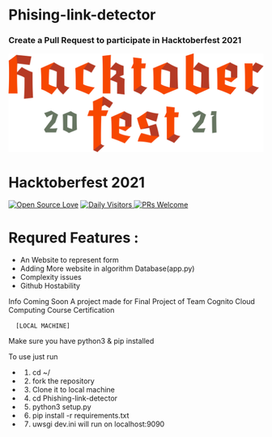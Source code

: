 # Phising-link-detector


### Create a Pull Request to participate in Hacktoberfest 2021
![Hacktoberfest 2021](./hacktoberfest2021.png)
# Hacktoberfest 2021

[![Open Source Love](https://badges.frapsoft.com/os/v2/open-source.svg?v=103)](https://github.com/ShreyamMaity) [![Daily Visitors](https://visitor-badge.glitch.me/badge?page_id=ShryeyamMaity.Phishing-link-detector) ![PRs Welcome](https://img.shields.io/badge/PRs-welcome-brightgreen.svg?style=flat-square)](http://makeapullrequest.com)

# Requred Features :
- An Website to represent form
- Adding More website in algorithm Database(app.py)
- Complexity issues
- Github Hostability

Info Coming Soon 
A project made for Final Project of Team Cognito Cloud Computing Course Certification 

      [LOCAL MACHINE]
Make sure you have python3 & pip installed
 
To use just run
- 1) cd ~/
- 2) fork the repository
- 3) Clone it to local machine
- 4) cd Phishing-link-detector 
- 5) python3 setup.py
- 6) pip install -r requirements.txt 
- 7) uwsgi dev.ini
will run on localhost:9090
